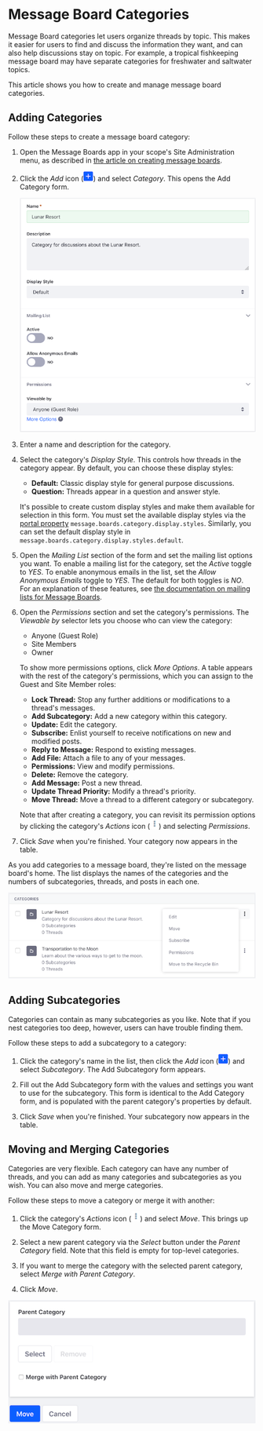 # Message Board Categories

Message Board categories let users organize threads by topic. This makes it 
easier for users to find and discuss the information they want, and can also 
help discussions stay on topic. For example, a tropical fishkeeping message 
board may have separate categories for freshwater and saltwater topics. 

This article shows you how to create and manage message board categories.

## Adding Categories

Follow these steps to create a message board category:

1.  Open the Message Boards app in your scope's Site Administration menu, as 
    described in 
    [the article on creating message boards](https://www.liferay.com/).

2.  Click the *Add* icon
    (![Add](../../../../images/icon-add.png)) and select *Category*. This opens 
    the Add Category form. 

    ![Figure 1: You have several options to create a message board category for your needs.](../../../../images/message-boards-add-category.png)

3.  Enter a name and description for the category. 

4.  Select the category's *Display Style*. This controls how threads in the 
    category appear. By default, you can choose these display styles: 

    -   **Default:** Classic display style for general purpose discussions.
    -   **Question:** Threads appear in a question and answer style. 

    It's possible to create custom display styles and make them available for 
    selection in this form. You must set the available display styles via the 
    [portal property](@platform-ref@/7.0-latest/propertiesdoc/portal.properties.html#Message%20Boards%20Portlet)
    `message.boards.category.display.styles`. Similarly, you can set the default 
    display style in `message.boards.category.display.styles.default`. 

5.  Open the *Mailing List* section of the form and set the mailing list options 
    you want. To enable a mailing list for the category, set the *Active* toggle 
    to *YES*. To enable anonymous emails in the list, set the *Allow Anonymous 
    Emails* toggle to *YES*. The default for both toggles is *NO*. For an 
    explanation of these features, see 
    [the documentation on mailing lists for Message Boards](https://www.liferay.com/). 

6.  Open the *Permissions* section and set the category's permissions. The 
    *Viewable by* selector lets you choose who can view the category: 

    -   Anyone (Guest Role)
    -   Site Members
    -   Owner

    To show more permissions options, click *More Options*. A table appears with 
    the rest of the category's permissions, which you can assign to the Guest 
    and Site Member roles: 

    -   **Lock Thread:** Stop any further additions or modifications to a 
        thread's messages. 
    -   **Add Subcategory:** Add a new category within this category. 
    -   **Update:** Edit the category. 
    -   **Subscribe:** Enlist yourself to receive notifications on new and 
        modified posts. 
    -   **Reply to Message:** Respond to existing messages. 
    -   **Add File:** Attach a file to any of your messages. 
    -   **Permissions:** View and modify permissions. 
    -   **Delete:** Remove the category. 
    -   **Add Message:** Post a new thread. 
    -   **Update Thread Priority:** Modify a thread's priority. 
    -   **Move Thread:** Move a thread to a different category or subcategory. 

    Note that after creating a category, you can revisit its permission options 
    by clicking the category's *Actions* icon
    (![Actions](../../../../images/icon-actions.png)) and selecting *Permissions*. 

7.  Click *Save* when you're finished. Your category now appears in the table. 

As you add categories to a message board, they're listed on the message board's
home. The list displays the names of the categories and the numbers of
subcategories, threads, and posts in each one. 

![Figure 2: Categories help you organize threads so users can find topical threads that interest them.](../../../../images/message-boards-home.png)

## Adding Subcategories

Categories can contain as many subcategories as you like. Note that if you nest 
categories too deep, however, users can have trouble finding them. 

Follow these steps to add a subcategory to a category:

1.  Click the category's name in the list, then click the *Add* icon 
    (![Add](../../../../images/icon-add.png)) and select *Subcategory*. The Add 
    Subcategory form appears. 

2.  Fill out the Add Subcategory form with the values and settings you want to 
    use for the subcategory. This form is identical to the Add Category form, 
    and is populated with the parent category's properties by default. 

3.  Click *Save* when you're finished. Your subcategory now appears in the 
    table. 

## Moving and Merging Categories

Categories are very flexible. Each category can have any number of threads, and 
you can add as many categories and subcategories as you wish. You can also move 
and merge categories. 

Follow these steps to move a category or merge it with another: 

1.  Click the category's *Actions* icon
    (![Actions](../../../../images/icon-actions.png)) and select *Move*. 
    This brings up the Move Category form. 

2.  Select a new parent category via the *Select* button under the *Parent 
    Category* field. Note that this field is empty for top-level categories. 

3.  If you want to merge the category with the selected parent category, select 
    *Merge with Parent Category*. 

4.  Click *Move*. 

![Figure 3: The Move Category form lets you move and merge categories.](../../../../images/mb-move-merge.png)
